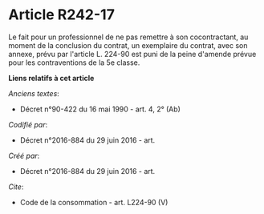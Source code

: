 # Article R242-17

Le fait pour un professionnel de ne pas remettre à son cocontractant, au moment de la conclusion du contrat, un exemplaire du
contrat, avec son annexe, prévu par l'article L. 224-90 est puni de la peine d'amende prévue pour les contraventions de la 5e
classe.

**Liens relatifs à cet article**

_Anciens textes_:

  - Décret n°90-422 du 16 mai 1990 - art. 4, 2° (Ab)

_Codifié par_:

  - Décret n°2016-884 du 29 juin 2016 - art.

_Créé par_:

  - Décret n°2016-884 du 29 juin 2016 - art.

_Cite_:

  - Code de la consommation - art. L224-90 (V)
